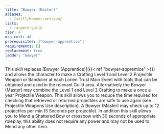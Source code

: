 ```yaml
---
title: "Bowyer (Master)"
aliases:
  - /skill/bowyer-artisan/
lists:
  - rangers-guild
tier: 4
osp_cost: 40
prerequisites: ["bowyer-apprentice"]
requirements: []
replacement: true
ladder: "bowyer"
---
```


This skill replaces [Bowyer (Apprentice)]({{< ref "bowyer-apprentice" >}}) and allows the character to make a Crafting Level 1 and Level 2 Projectile Weapon or Bandolier at each Lorien Trust Main Event with tools that can be obtained and used in the relevant Guild area. Alternatively the Bowyer (Master) may combine the Level 1 and Level 2 Crafting to make a once a year Projectile Weapon. This skill allows you to reduce the time required for checking that retrieved or returned projectiles are safe to use again (see Projectile Weapons Use description). A Bowyer (Master) may check up to 12 projectiles per min (5 Seconds per projectile). In addition this skill allows you to Mend a Shattered Bow or crossbow with 30 seconds of appropriate roleplay, this ability does not require any power and may not be used to Mend any other item.
